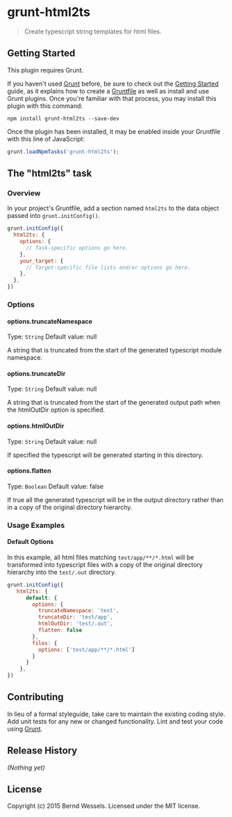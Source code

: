 # grunt-html2ts

> Create typescript string templates for html files.

## Getting Started
This plugin requires Grunt.

If you haven't used [Grunt](http://gruntjs.com/) before, be sure to check out the [Getting Started](http://gruntjs.com/getting-started) guide, as it explains how to create a [Gruntfile](http://gruntjs.com/sample-gruntfile) as well as install and use Grunt plugins. Once you're familiar with that process, you may install this plugin with this command:

```shell
npm install grunt-html2ts --save-dev
```

Once the plugin has been installed, it may be enabled inside your Gruntfile with this line of JavaScript:

```js
grunt.loadNpmTasks('grunt-html2ts');
```

## The "html2ts" task

### Overview
In your project's Gruntfile, add a section named `html2ts` to the data object passed into `grunt.initConfig()`.

```js
grunt.initConfig({
  html2ts: {
    options: {
      // Task-specific options go here.
    },
    your_target: {
      // Target-specific file lists and/or options go here.
    },
  },
})
```

### Options

#### options.truncateNamespace
Type: `String`
Default value: null

A string that is truncated from the start of the generated typescript module namespace. 

#### options.truncateDir
Type: `String`
Default value: null

A string that is truncated from the start of the generated output path when the htmlOutDir option is specified.

#### options.htmlOutDir
Type: `String`
Default value: null

If specified the typescript will be generated starting in this directory.

#### options.flatten
Type: `Boolean`
Default value: false

If true all the generated typescript will be in the output directory rather than in a copy of the original directory hierarchy.

### Usage Examples

#### Default Options
In this example, all html files matching `test/app/**/*.html` will be transformed into typescript files with a copy of the original directory hierarchy into the `test/.out` directory. 

```js
grunt.initConfig({
   html2ts: {
      default: {
        options: {
          truncateNamespace: 'test',
          truncateDir: 'test/app',
          htmlOutDir: 'test/.out',
          flatten: false
        },
        files: {
          options: ['test/app/**/*.html']
        }
      }
    },
})
```

## Contributing
In lieu of a formal styleguide, take care to maintain the existing coding style. Add unit tests for any new or changed functionality. Lint and test your code using [Grunt](http://gruntjs.com/).

## Release History
_(Nothing yet)_

## License
Copyright (c) 2015 Bernd Wessels. Licensed under the MIT license.
